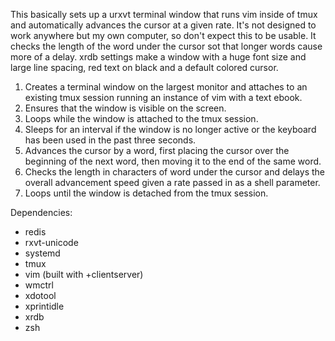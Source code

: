
This basically sets up a urxvt terminal window that runs vim inside of tmux
and automatically advances the cursor at a given rate.  It's not designed to
work anywhere but my own computer, so don't expect this to be usable.  It
checks the length of the word under the cursor sot that longer words cause
more of a delay.  xrdb settings make a window with a huge font size and large
line spacing, red text on black and a default colored cursor.


1. Creates a terminal window on the largest monitor and attaches to an
   existing tmux session running an instance of vim with a text ebook.
2. Ensures that the window is visible on the screen.
3. Loops while the window is attached to the tmux session.
4. Sleeps for an interval if the window is no longer active or the keyboard
   has been used in the past three seconds.
5. Advances the cursor by a word, first placing the cursor over the beginning
   of the next word, then moving it to the end of the same word.
6. Checks the length in characters of word under the cursor and delays the
   overall advancement speed given a rate passed in as a shell parameter.
7. Loops until the window is detached from the tmux session.

Dependencies:

- redis
- rxvt-unicode
- systemd
- tmux
- vim (built with +clientserver)
- wmctrl
- xdotool
- xprintidle
- xrdb
- zsh
